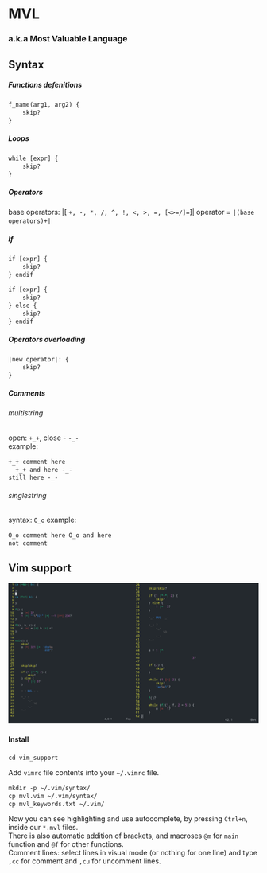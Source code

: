 # MVL
### a.k.a Most Valuable Language

## Syntax

##### Functions defenitions

```
f_name(arg1, arg2) {
    skip?
}
```

##### Loops

```
while [expr] {
    skip?
}
```

##### Operators

base operators: |[ `+, -, *, /, ^, !, <, >, =, [<>=/]=`]|
operator = `|(base operators)+|`

##### If

```
if [expr] {
    skip?
} endif
```

```
if [expr] {
    skip?
} else {
    skip?
} endif
```

##### Operators overloading

```
|new operator|: {
    skip?
}
```

##### Comments
###### multistring
open: `+_+`, close - `-_-`  
example:
```
+_+ comment here 
  +_+ and here -_- 
still here -_-
```
###### singlestring
syntax: `O_o`
example:
```
O_o comment here O_o and here
not comment
```

## Vim support

![Alt text](vim_support/images/example.png)

#### Install

`cd vim_support`  

Add `vimrc` file contents into your `~/.vimrc` file.  

```
mkdir -p ~/.vim/syntax/
cp mvl.vim ~/.vim/syntax/
cp mvl_keywords.txt ~/.vim/

```

Now you can see highlighting and use autocomplete, by pressing `Ctrl+n`, inside our `*.mvl` files.  
There is also automatic addition of brackets, and macroses `@m` for `main` function and `@f` for other functions.  
Comment lines: select lines in visual mode (or nothing for one line) and type `,cc` for comment and `,cu` for uncomment lines.
